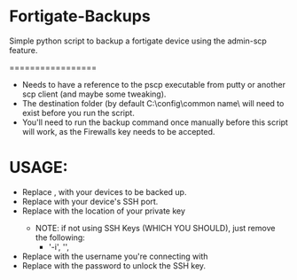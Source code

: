 Fortigate-Backups
=================

Simple python script to backup a fortigate device using the admin-scp feature. 

=================

* Needs to have a reference to the pscp executable from putty or another scp client (and maybe some tweaking).
* The destination folder (by default C:\config\common name\ will need to exist before you run the script.
* You'll need to run the backup command once manually before this script will work, as the Firewalls key needs to be accepted. 

USAGE:
=================
* Replace <FirewallName>, <FirewallIP> with your devices to be backed up.
* Replace <PORT> with your device's SSH port.
* Replace <PRIVATE KEY> with the location of your private key
  * NOTE: if not using SSH Keys (WHICH YOU SHOULD), just remove the following: 
    * '-i', '<PRIVATE KEY>',
* Replace <USERNAME> with the username you're connecting with
* Replace <PASSWORD> with the password to unlock the SSH key. 
